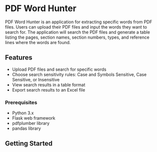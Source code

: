 # PDF Word Hunter

PDF Word Hunter is an application for extracting specific words from PDF files. Users can upload their PDF files and input the words they want to search for. The application will search the PDF files and generate a table listing the pages, section names, section numbers, types, and reference lines where the words are found.

## Features

- Upload PDF files and search for specific words
- Choose search sensitivity rules: Case and Symbols Sensitive, Case Sensitive, or Insensitive
- View search results in a table format
- Export search results to an Excel file

### Prerequisites

- Python 3.x
- Flask web framework
- pdfplumber library
- pandas library

## Getting Started
